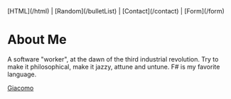 <nav>
  <div markdown="1">
  [HTML](/html) | [Random](/bulletList) | [Contact](/contact) | [Form](/form)
  </div>
</nav>

# About Me #

A software "worker", at the dawn of the third industrial revolution.
Try to make it philosophical, make it jazzy, attune and untune.
F# is my favorite language.

<script type="text/javascript" src="https://platform.linkedin.com/badges/js/profile.js" async defer></script>

<div class="LI-profile-badge"  data-version="v1" data-size="medium" data-locale="it_IT" data-type="horizontal" data-theme="light" data-vanity="giacomo-parmigiani-5a232b63"><a class="LI-simple-link" href='https://nl.linkedin.com/in/giacomo-parmigiani-5a232b63?trk=profile-badge'>Giacomo</a></div>
